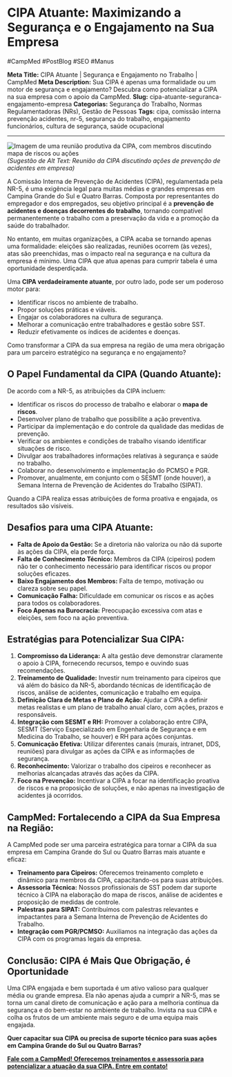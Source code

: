 # CIPA Atuante: Maximizando a Segurança e o Engajamento na Sua Empresa

#CampMed #PostBlog #SEO #Manus

**Meta Title:** CIPA Atuante | Segurança e Engajamento no Trabalho | CampMed
**Meta Description:** Sua CIPA é apenas uma formalidade ou um motor de segurança e engajamento? Descubra como potencializar a CIPA na sua empresa com o apoio da CampMed.
**Slug:** cipa-atuante-seguranca-engajamento-empresa
**Categorias:** Segurança do Trabalho, Normas Regulamentadoras (NRs), Gestão de Pessoas
**Tags:** cipa, comissão interna prevenção acidentes, nr-5, segurança do trabalho, engajamento funcionários, cultura de segurança, saúde ocupacional


---

![Imagem de uma reunião produtiva da CIPA, com membros discutindo mapa de riscos ou ações](placeholder_imagem_cipa_atuante.jpg) *(Sugestão de Alt Text: Reunião da CIPA discutindo ações de prevenção de acidentes em empresa)*

A Comissão Interna de Prevenção de Acidentes (CIPA), regulamentada pela NR-5, é uma exigência legal para muitas médias e grandes empresas em Campina Grande do Sul e Quatro Barras. Composta por representantes do empregador e dos empregados, seu objetivo principal é a **prevenção de acidentes e doenças decorrentes do trabalho**, tornando compatível permanentemente o trabalho com a preservação da vida e a promoção da saúde do trabalhador.

No entanto, em muitas organizações, a CIPA acaba se tornando apenas uma formalidade: eleições são realizadas, reuniões ocorrem (às vezes), atas são preenchidas, mas o impacto real na segurança e na cultura da empresa é mínimo. Uma CIPA que atua apenas para cumprir tabela é uma oportunidade desperdiçada.

Uma **CIPA verdadeiramente atuante**, por outro lado, pode ser um poderoso motor para:

*   Identificar riscos no ambiente de trabalho.
*   Propor soluções práticas e viáveis.
*   Engajar os colaboradores na cultura de segurança.
*   Melhorar a comunicação entre trabalhadores e gestão sobre SST.
*   Reduzir efetivamente os índices de acidentes e doenças.

Como transformar a CIPA da sua empresa na região de uma mera obrigação para um parceiro estratégico na segurança e no engajamento?

## O Papel Fundamental da CIPA (Quando Atuante):

De acordo com a NR-5, as atribuições da CIPA incluem:

*   Identificar os riscos do processo de trabalho e elaborar o **mapa de riscos**.
*   Desenvolver plano de trabalho que possibilite a ação preventiva.
*   Participar da implementação e do controle da qualidade das medidas de prevenção.
*   Verificar os ambientes e condições de trabalho visando identificar situações de risco.
*   Divulgar aos trabalhadores informações relativas à segurança e saúde no trabalho.
*   Colaborar no desenvolvimento e implementação do PCMSO e PGR.
*   Promover, anualmente, em conjunto com o SESMT (onde houver), a Semana Interna de Prevenção de Acidentes do Trabalho (SIPAT).

Quando a CIPA realiza essas atribuições de forma proativa e engajada, os resultados são visíveis.

## Desafios para uma CIPA Atuante:

*   **Falta de Apoio da Gestão:** Se a diretoria não valoriza ou não dá suporte às ações da CIPA, ela perde força.
*   **Falta de Conhecimento Técnico:** Membros da CIPA (cipeiros) podem não ter o conhecimento necessário para identificar riscos ou propor soluções eficazes.
*   **Baixo Engajamento dos Membros:** Falta de tempo, motivação ou clareza sobre seu papel.
*   **Comunicação Falha:** Dificuldade em comunicar os riscos e as ações para todos os colaboradores.
*   **Foco Apenas na Burocracia:** Preocupação excessiva com atas e eleições, sem foco na ação preventiva.

## Estratégias para Potencializar Sua CIPA:

1.  **Compromisso da Liderança:** A alta gestão deve demonstrar claramente o apoio à CIPA, fornecendo recursos, tempo e ouvindo suas recomendações.
2.  **Treinamento de Qualidade:** Investir num treinamento para cipeiros que vá além do básico da NR-5, abordando técnicas de identificação de riscos, análise de acidentes, comunicação e trabalho em equipa.
3.  **Definição Clara de Metas e Plano de Ação:** Ajudar a CIPA a definir metas realistas e um plano de trabalho anual claro, com ações, prazos e responsáveis.
4.  **Integração com SESMT e RH:** Promover a colaboração entre CIPA, SESMT (Serviço Especializado em Engenharia de Segurança e em Medicina do Trabalho, se houver) e RH para ações conjuntas.
5.  **Comunicação Efetiva:** Utilizar diferentes canais (murais, intranet, DDS, reuniões) para divulgar as ações da CIPA e as informações de segurança.
6.  **Reconhecimento:** Valorizar o trabalho dos cipeiros e reconhecer as melhorias alcançadas através das ações da CIPA.
7.  **Foco na Prevenção:** Incentivar a CIPA a focar na identificação proativa de riscos e na proposição de soluções, e não apenas na investigação de acidentes já ocorridos.

## CampMed: Fortalecendo a CIPA da Sua Empresa na Região:

A CampMed pode ser uma parceira estratégica para tornar a CIPA da sua empresa em Campina Grande do Sul ou Quatro Barras mais atuante e eficaz:

*   **Treinamento para Cipeiros:** Oferecemos treinamento completo e dinâmico para membros da CIPA, capacitando-os para suas atribuições.
*   **Assessoria Técnica:** Nossos profissionais de SST podem dar suporte técnico à CIPA na elaboração do mapa de riscos, análise de acidentes e proposição de medidas de controle.
*   **Palestras para SIPAT:** Contribuímos com palestras relevantes e impactantes para a Semana Interna de Prevenção de Acidentes do Trabalho.
*   **Integração com PGR/PCMSO:** Auxiliamos na integração das ações da CIPA com os programas legais da empresa.

## Conclusão: CIPA é Mais Que Obrigação, é Oportunidade

Uma CIPA engajada e bem suportada é um ativo valioso para qualquer média ou grande empresa. Ela não apenas ajuda a cumprir a NR-5, mas se torna um canal direto de comunicação e ação para a melhoria contínua da segurança e do bem-estar no ambiente de trabalho. Invista na sua CIPA e colha os frutos de um ambiente mais seguro e de uma equipa mais engajada.

**Quer capacitar sua CIPA ou precisa de suporte técnico para suas ações em Campina Grande do Sul ou Quatro Barras?**

[**Fale com a CampMed! Oferecemos treinamentos e assessoria para potencializar a atuação da sua CIPA. Entre em contato!**](https://campmedocupacional.com/?page_id=233)

